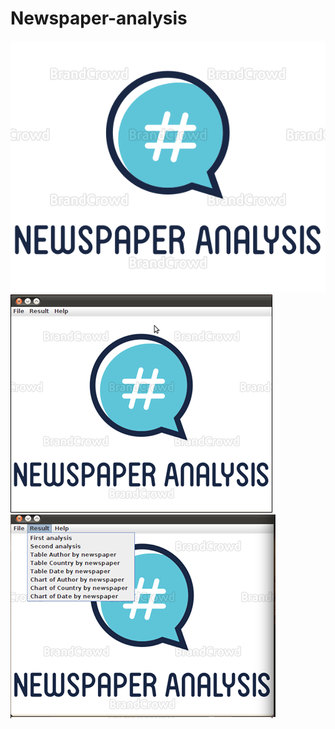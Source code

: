 # Newspaper-analysis

<img src="image/large.png" />

<img src="image/main.png" />

<img src="image/menu.png" />
